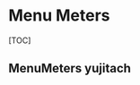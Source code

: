 # Menu Meters

<style type="text/css">
a:link,a:visited{
 text-decoration:none;  /*超链接无下划线*/
}
a:hover{
 text-decoration:underline;  /*鼠标放上去有下划线*/
}
</style>


[TOC]

## [MenuMeters yujitach](https://github.com/yujitach/MenuMeters)

